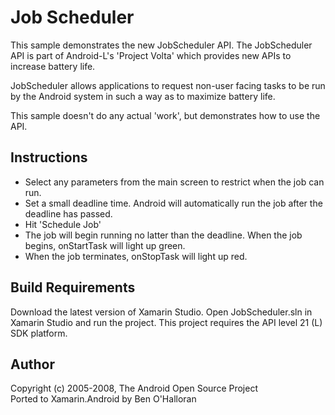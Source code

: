 Job Scheduler
=============
This sample demonstrates the new JobScheduler API. The JobScheduler API is part of Android-L's 'Project Volta' which provides new APIs to increase battery life.

JobScheduler allows applications to request non-user facing tasks to be run by the Android system in such a way as to maximize battery life. 

This sample doesn't do any actual 'work', but demonstrates how to use the API.

Instructions
------------
* Select any parameters from the main screen to restrict when the job can run.
* Set a small deadline time. Android will automatically run the job after the deadline has passed.
* Hit 'Schedule Job'
* The job will begin running no latter than the deadline. When the job begins, onStartTask will light up green.
* When the job terminates, onStopTask will light up red.

Build Requirements
------------------
Download the latest version of Xamarin Studio. Open JobScheduler.sln in Xamarin Studio and run the project. This project requires the API level 21 (L) SDK platform.

Author
------
Copyright (c) 2005-2008, The Android Open Source Project  
Ported to Xamarin.Android by Ben O'Halloran
